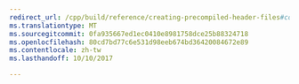 ```yaml
---
redirect_url: /cpp/build/reference/creating-precompiled-header-files#consistency-rules-for-yc-and-yu
ms.translationtype: MT
ms.sourcegitcommit: 0fa935667ed1ec0410e8981758dce25b88324718
ms.openlocfilehash: 80cd7bd77c6e531d98eeb674bd36420084672e89
ms.contentlocale: zh-tw
ms.lasthandoff: 10/10/2017

---
```

